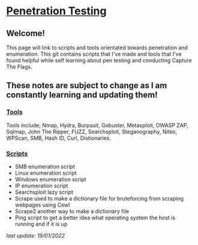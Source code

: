 # [Penetration Testing](https://h1dz.github.io/Pen-Testing/)  


## **Welcome!**
 

This page will link to scripts and tools orientated towards penetration and enumeration.
This git contains scripts that I've made and tools that I've found helpful while self learning about pen testing and conducting Capture The Flags. 

## These notes are subject to change as I am constantly learning and updating them!              
   
### [Tools](https://github.com/h1dz/Pen-Testing/tree/Tools)
Tools include; Nmap, Hydra, Burpsuit, Gobuster, Metasploit, OWASP ZAP, Sqlmap, John The Ripper, FUZZ, Searchsploit, Steganography, Nitko, WPScan, SMB, Hash ID, Curl, Distionaries.

### [Scripts](https://github.com/h1dz/Pen-Testing/tree/Scripts) 
- SMB enumeration script
- Linux enumeration script
- Windows enumeration script
- IP enumeration script 
- Searchsploit lazy script  
- Scrape used to make a dictionary file for bruteforcing from scraping webpages using Cewl
- Scrape2 another way to make a dictionary file
- Ping script to get a better idea what operating system the host is running and if it is up
   
_last update: 19/01/2022_
